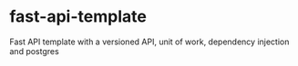 # fast-api-template
Fast API template with a versioned API, unit of work, dependency injection and postgres
